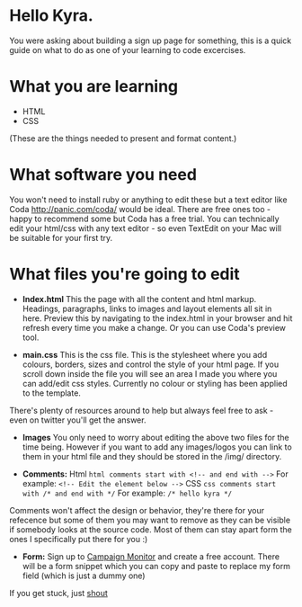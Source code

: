 # Hello Kyra. 
You were asking about building a sign up page for something, this is a quick guide on what to do as one of your learning to code excercises. 

# What you are learning
* HTML
* CSS

(These are the things needed to present and format content.)

# What software you need
You won't need to install ruby or anything to edit these but a text editor like Coda http://panic.com/coda/ would be ideal. There are free ones too - happy to recommend some but Coda has a free trial. You can technically edit your html/css with any text editor - so even TextEdit on your Mac will be suitable for your first try.

# What files you're going to edit

* **Index.html** 
This the page with all the content and html markup. Headings, paragraphs, links to images and layout elements all sit in here. Preview this by navigating to the index.html in your browser and hit refresh every time you make a change. Or you can use Coda's preview tool.


* **main.css**
This is the css file. This is the stylesheet where you add colours, borders, sizes and control the style of your html page. If you scroll down inside the file you will see an area I made you where you can add/edit css styles. Currently no colour or styling has been applied to the template. 

There's plenty of resources around to help but always feel free to ask - even on twitter you'll get the answer.

* **Images** 
You only need to worry about editing the above two files for the time being. However if you want to add any images/logos you can link to them in your html file and they should be stored in the /img/ directory.

* **Comments:**
Html 
```html comments start with <!-- and end with -->```
For example:
```<!-- Edit the element below -->```
CSS
```css comments start with /* and end with */```
For example: ```/* hello kyra */```

Comments won't affect the design or behavior, they're there for your refecence but some of them you may want to remove as they can be visible if somebody looks at the source code. Most of them can stay apart form the ones I specifically put there for you :)

* **Form:**
Sign up to [Campaign Monitor](http://www.campaignmonitor.com/) and create a free account. There will be a form snippet which you can copy and paste to replace my form field (which is just a dummy one)

If you get stuck, just [shout](http://clicktotweet.com/19b0l)
